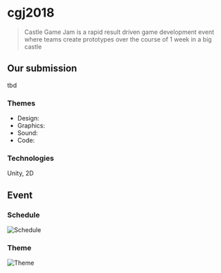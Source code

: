 # cgj2018
>Castle Game Jam is a rapid result driven game development event where teams create prototypes over the course of 1 week in a big castle

## Our submission
tbd
### Themes
 - Design: 
 - Graphics: 
 - Sound: 
 - Code: 

### Technologies
Unity, 2D

## Event
### Schedule
![Schedule](https://scontent-arn2-1.xx.fbcdn.net/v/t1.0-9/35859352_2121858461431323_6825207241029713920_n.png?_nc_cat=0&oh=52110bb88ef7f23bde533568c1ab183e&oe=5BDD1A7E)
### Theme 

![Theme](https://scontent-arn2-1.xx.fbcdn.net/v/t1.0-9/36469852_2133804110236758_6297372300270370816_n.png?_nc_cat=0&oh=45de243d594824cec891aac6b611d3bf&oe=5BE1853E)
